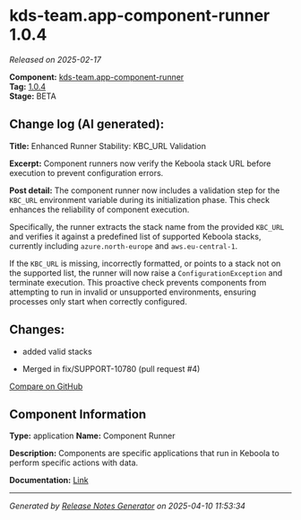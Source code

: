 #  kds-team.app-component-runner 1.0.4

_Released on 2025-02-17_

**Component:** [kds-team.app-component-runner](https://github.com/keboola/component-component-runner)  
**Tag:** [1.0.4](https://github.com/keboola/component-component-runner/releases/tag/1.0.4)  
**Stage:** BETA


## Change log (AI generated):
**Title:** Enhanced Runner Stability: KBC_URL Validation

**Excerpt:** Component runners now verify the Keboola stack URL before execution to prevent configuration errors.

**Post detail:**
The component runner now includes a validation step for the `KBC_URL` environment variable during its initialization phase. This check enhances the reliability of component execution.

Specifically, the runner extracts the stack name from the provided `KBC_URL` and verifies it against a predefined list of supported Keboola stacks, currently including `azure.north-europe` and `aws.eu-central-1`.

If the `KBC_URL` is missing, incorrectly formatted, or points to a stack not on the supported list, the runner will now raise a `ConfigurationException` and terminate execution. This proactive check prevents components from attempting to run in invalid or unsupported environments, ensuring processes only start when correctly configured.



## Changes:



- added valid stacks 




- Merged in fix/SUPPORT-10780 (pull request #4) 



[Compare on GitHub](https://github.com/keboola/component-component-runner/compare/1.0.3...1.0.4)



## Component Information
**Type:** application
**Name:** Component Runner

**Description:** Components are specific applications that run in Keboola to perform specific actions with data.


**Documentation:** [Link](https://github.com/keboola/component-component-runner/blob/main/README.md)



---
_Generated by [Release Notes Generator](https://github.com/keboola/release-notes-generator)
on 2025-04-10 11:53:34_